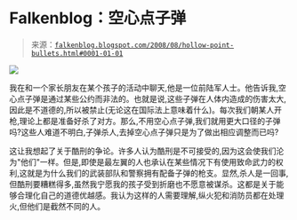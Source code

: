 <!--yml

分类：未分类

日期：2024-05-12 23:03:06

-->

# Falkenblog：空心点子弹

> 来源：[`falkenblog.blogspot.com/2008/08/hollow-point-bullets.html#0001-01-01`](http://falkenblog.blogspot.com/2008/08/hollow-point-bullets.html#0001-01-01)

![](https://blogger.googleusercontent.com/img/b/R29vZ2xl/AVvXsEi5ckyFVsu73Ckpt-FqJqdCgDTw0A9u8f0kby2YJPzdZrNiLThQiJL_gif2R9TPg5kWWo0OG0T58MeilV6diTZvE6A-6tzfcOIeyuyXXI7L_ZQMZDMcwcFBjGEE_NkvOLOu_7cudw/s1600-h/hollow.jpg)

我在和一个家长朋友在某个孩子的活动中聊天,他是一位前陆军人士。他告诉我,空心点子弹是通过某些公约而非法的。也就是说,这些子弹在人体内造成的伤害太大,因此是不道德的,所以被禁止(无论这在国际法上意味着什么)。每次我们朝某人开枪,理论上都是准备好杀了对方。那么,不用空心点子弹,我们就用更大口径的子弹吗?这些人难道不明白,子弹杀人,去掉空心点子弹只是为了做出相应调整而已吗?

这让我想起了关于酷刑的争论。许多人认为酷刑是不可接受的,因为这会使我们沦为"他们"一样。但是,即使是最左翼的人也承认在某些情况下有使用致命武力的权利,这就是为什么我们的武装部队和警察拥有配备子弹的枪支。显然,杀人是一回事,但酷刑要糟糕得多,虽然我宁愿我的孩子受到折磨也不愿意被谋杀。这都是关于能够合理化自己的道德优越感。我认为这样的人需要理解,纵火犯和消防员都在处理火,但他们是截然不同的人。
